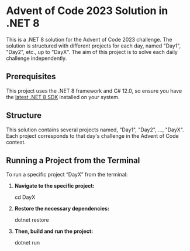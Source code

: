 # Advent of Code 2023 Solution in .NET 8

This is a .NET 8 solution for the Advent of Code 2023 challenge. The solution is structured with different projects for each day, named "Day1", "Day2", etc., up to "DayX". The aim of this project is to solve each daily challenge independently.

## Prerequisites

This project uses the .NET 8 framework and C# 12.0, so ensure you have the [latest .NET 8 SDK](https://dotnet.microsoft.com/download/dotnet/8.0) installed on your system.

## Structure

This solution contains several projects named, "Day1", "Day2", ..., "DayX". Each project corresponds to that day's challenge in the Advent of Code contest.

## Running a Project from the Terminal

To run a specific project “DayX” from the terminal:

1. **Navigate to the specific project:**


    cd DayX


2. **Restore the necessary dependencies:**


    dotnet restore


4. **Then, build and run the project:**


    dotnet run